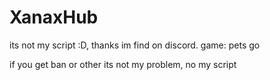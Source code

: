 # XanaxHub
its not my script :D, thanks im find on discord. game: pets go


if you get ban or other its not my problem, no my script 
